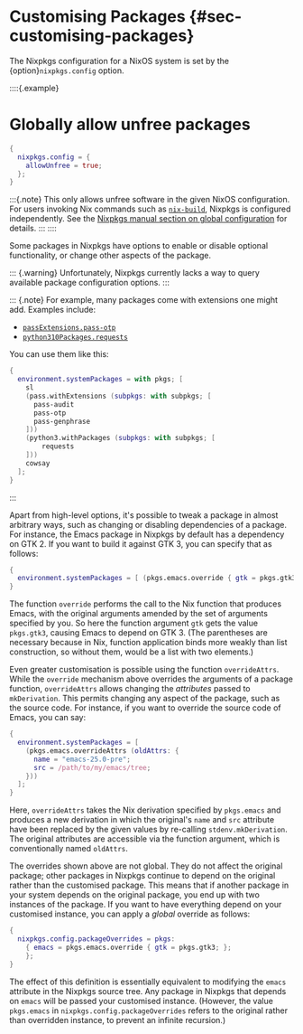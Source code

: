 # Customising Packages {#sec-customising-packages}

The Nixpkgs configuration for a NixOS system is set by the {option}`nixpkgs.config` option.

::::{.example}
# Globally allow unfree packages

```nix
{
  nixpkgs.config = {
    allowUnfree = true;
  };
}
```

:::{.note}
This only allows unfree software in the given NixOS configuration.
For users invoking Nix commands such as [`nix-build`](https://nix.dev/manual/nix/latest/command-ref/nix-build), Nixpkgs is configured independently.
See the [Nixpkgs manual section on global configuration](https://nixos.org/manual/nixpkgs/unstable/#chap-packageconfig) for details.
:::
::::

<!-- TODO(@fricklerhandwerk)
all of the following should go to the Nixpkgs manual, it has nothing to do with NixOS
-->

Some packages in Nixpkgs have options to enable or disable optional functionality, or change other aspects of the package.

::: {.warning}
Unfortunately, Nixpkgs currently lacks a way to query available package configuration options.
:::

::: {.note}
For example, many packages come with extensions one might add.
Examples include:
- [`passExtensions.pass-otp`](https://search.nixos.org/packages/query=passExtensions.pass-otp)
- [`python310Packages.requests`](https://search.nixos.org/packages/query=python310Packages.requests)

You can use them like this:
```nix
{
  environment.systemPackages = with pkgs; [
    sl
    (pass.withExtensions (subpkgs: with subpkgs; [
      pass-audit
      pass-otp
      pass-genphrase
    ]))
    (python3.withPackages (subpkgs: with subpkgs; [
        requests
    ]))
    cowsay
  ];
}
```
:::

Apart from high-level options, it's possible to tweak a package in
almost arbitrary ways, such as changing or disabling dependencies of a
package. For instance, the Emacs package in Nixpkgs by default has a
dependency on GTK 2. If you want to build it against GTK 3, you can
specify that as follows:

```nix
{
  environment.systemPackages = [ (pkgs.emacs.override { gtk = pkgs.gtk3; }) ];
}
```

The function `override` performs the call to the Nix function that
produces Emacs, with the original arguments amended by the set of
arguments specified by you. So here the function argument `gtk` gets the
value `pkgs.gtk3`, causing Emacs to depend on GTK 3. (The parentheses
are necessary because in Nix, function application binds more weakly
than list construction, so without them,
[](#opt-environment.systemPackages)
would be a list with two elements.)

Even greater customisation is possible using the function
`overrideAttrs`. While the `override` mechanism above overrides the
arguments of a package function, `overrideAttrs` allows changing the
*attributes* passed to `mkDerivation`. This permits changing any aspect
of the package, such as the source code. For instance, if you want to
override the source code of Emacs, you can say:

```nix
{
  environment.systemPackages = [
    (pkgs.emacs.overrideAttrs (oldAttrs: {
      name = "emacs-25.0-pre";
      src = /path/to/my/emacs/tree;
    }))
  ];
}
```

Here, `overrideAttrs` takes the Nix derivation specified by `pkgs.emacs`
and produces a new derivation in which the original's `name` and `src`
attribute have been replaced by the given values by re-calling
`stdenv.mkDerivation`. The original attributes are accessible via the
function argument, which is conventionally named `oldAttrs`.

The overrides shown above are not global. They do not affect the
original package; other packages in Nixpkgs continue to depend on the
original rather than the customised package. This means that if another
package in your system depends on the original package, you end up with
two instances of the package. If you want to have everything depend on
your customised instance, you can apply a *global* override as follows:

```nix
{
  nixpkgs.config.packageOverrides = pkgs:
    { emacs = pkgs.emacs.override { gtk = pkgs.gtk3; };
    };
}
```

The effect of this definition is essentially equivalent to modifying the
`emacs` attribute in the Nixpkgs source tree. Any package in Nixpkgs
that depends on `emacs` will be passed your customised instance.
(However, the value `pkgs.emacs` in `nixpkgs.config.packageOverrides`
refers to the original rather than overridden instance, to prevent an
infinite recursion.)

